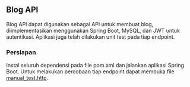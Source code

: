 ## Blog API
Blog API dapat digunakan sebagai API untuk membuat blog, 
diimplementasikan menggunakan Spring Boot, MySQL, dan JWT untuk autentikasi.
Aplikasi juga telah dilakukan unit test pada tiap endpoint.

### Persiapan
Instal seluruh dependensi pada file pom.xml dan jalankan aplikasi Spring Boot.
Untuk melakukan percobaan tiap endpoint dapat membuka file [manual_test.http](./manual_test.http).

